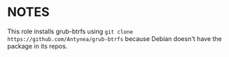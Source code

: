 # NOTES

This role installs grub-btrfs using `git clone https://github.com/Antynea/grub-btrfs` because Debian doesn't have the package in its repos.